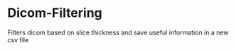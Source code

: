 # Dicom-Filtering
Filters dicom based on slice thickness and save useful information in a new csv file
